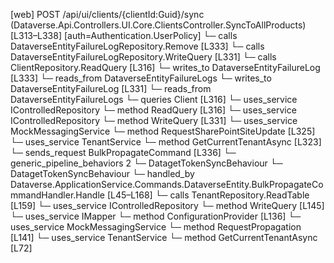 [web] POST /api/ui/clients/{clientId:Guid}/sync  (Dataverse.Api.Controllers.UI.Core.ClientsController.SyncToAllProducts)  [L313–L338] [auth=Authentication.UserPolicy]
  └─ calls DataverseEntityFailureLogRepository.Remove [L333]
  └─ calls DataverseEntityFailureLogRepository.WriteQuery [L331]
  └─ calls ClientRepository.ReadQuery [L316]
  └─ writes_to DataverseEntityFailureLog [L333]
    └─ reads_from DataverseEntityFailureLogs
  └─ writes_to DataverseEntityFailureLog [L331]
    └─ reads_from DataverseEntityFailureLogs
  └─ queries Client [L316]
  └─ uses_service IControlledRepository<Client>
    └─ method ReadQuery [L316]
  └─ uses_service IControlledRepository<DataverseEntityFailureLog>
    └─ method WriteQuery [L331]
  └─ uses_service MockMessagingService
    └─ method RequestSharePointSiteUpdate [L325]
  └─ uses_service TenantService
    └─ method GetCurrentTenantAsync [L323]
  └─ sends_request BulkPropagateCommand [L336]
    └─ generic_pipeline_behaviors 2
      └─ DatagetTokenSyncBehaviour
      └─ DatagetTokenSyncBehaviour
    └─ handled_by Dataverse.ApplicationService.Commands.DataverseEntity.BulkPropagateCommandHandler.Handle [L45–L168]
      └─ calls TenantRepository.ReadTable [L159]
      └─ uses_service IControlledRepository<DataverseEntityFailureLog>
        └─ method WriteQuery [L145]
      └─ uses_service IMapper
        └─ method ConfigurationProvider [L136]
      └─ uses_service MockMessagingService
        └─ method RequestPropagation [L141]
      └─ uses_service TenantService
        └─ method GetCurrentTenantAsync [L72]


